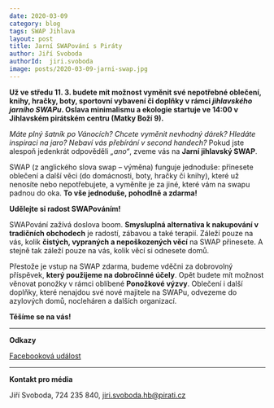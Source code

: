 ```yaml
---
date: 2020-03-09
category: blog
tags: SWAP Jihlava
layout: post
title: Jarní SWAPování s Piráty
author: Jiří Svoboda
authorId:  jiri.svoboda
image: posts/2020-03-09-jarni-swap.jpg
---
```


**Už ve středu 11. 3. budete mít možnost vyměnit své nepotřebné oblečení, knihy, hračky, boty, sportovní vybavení či doplňky v rámci *jihlavského jarního SWAPu*. Oslava minimalismu a ekologie startuje ve 14:00 v Jihlavském pirátském centru (Matky Boží 9).**

*Máte plný šatník po Vánocích? Chcete vyměnit nevhodný dárek? Hledáte inspiraci na jaro? Nebaví vás přebírání v second handech?* Pokud jste alespoň jedenkrát odpověděli *„ano“*, zveme vás na **Jarní jihlavský SWAP**.

SWAP (z anglického slova swap – výměna) funguje jednoduše: přinesete oblečení a další věci (do domácnosti, boty, hračky či knihy), které už nenosíte nebo nepotřebujete, a vyměníte je za jiné, které vám na swapu padnou do oka. **To vše jednoduše, pohodlně a zdarma!**

**Udělejte si radost SWAPováním!**

SWAPování zažívá doslova boom. **Smysluplná alternativa k nakupování v tradičních obchodech** je radostí, zábavou a také terapií. Záleží pouze na vás, kolik **čistých, vypraných a nepoškozených věcí** na SWAP přinesete. A stejně tak záleží pouze na vás, kolik věcí si odnesete domů.

Přestože je vstup na SWAP zdarma, budeme vděčni za dobrovolný příspěvek, **který použijeme na dobročinné účely**. Opět budete mít možnost věnovat ponožky v rámci oblíbené **Ponožkové výzvy**. Oblečení i další doplňky, které nenajdou své nové majitele na SWAPu, odvezeme do azylových domů, nocleháren a dalších organizací. 

**Těšíme se na vás!**
 

---

**Odkazy**

[Facebooková událost](https://www.facebook.com/events/188801052533574/)

---

**Kontakt pro média**

Jiří Svoboda, 724 235 840, <jiri.svoboda.hb@pirati.cz>
